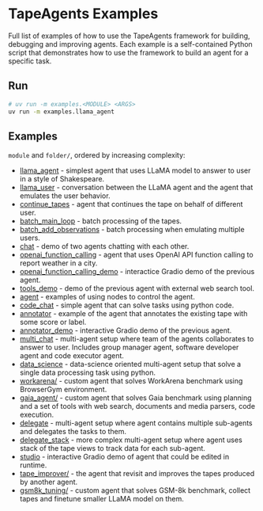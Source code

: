 # TapeAgents Examples

Full list of examples of how to use the TapeAgents framework for building, debugging and improving agents. Each example is a self-contained Python script that demonstrates how to use the framework to build an agent for a specific task.

## Run

```zsh
# uv run -m examples.<MODULE> <ARGS>
uv run -m examples.llama_agent
```

## Examples

`module` and `folder/`, ordered by increasing complexity:

- [llama_agent](llama_agent.py) - simplest agent that uses LLaMA model to answer to user in a style of Shakespeare.
- [llama_user](llama_user.py) - conversation between the LLaMA agent and the agent that emulates the user behavior.
- [continue_tapes](continue_tapes.py) - agent that continues the tape on behalf of different user.
- [batch_main_loop](batch_main_loop.py) - batch processing of the tapes.
- [batch_add_observations](batch_add_observations.py) - batch processing when emulating multiple users.
- [chat](chat.py) - demo of two agents chatting with each other.
- [openai_function_calling](openai_function_calling.py) - agent that uses OpenAI API function calling to report weather in a city.
- [openai_function_calling_demo](openai_function_calling_demo.py) - interactice Gradio demo of the previous agent.
- [tools_demo](tools_demo.py) - demo of the previous agent with external web search tool.
- [agent](agent.py) - examples of using nodes to control the agent.
- [code_chat](code_chat.py) - simple agent that can solve tasks using python code.
- [annotator](annotator.py) - example of the agent that annotates the existing tape with some score or label.
- [annotator_demo](annotator_demo.py) - interactive Gradio demo of the previous agent.
- [multi_chat](multi_chat.py) - multi-agent setup where team of the agents collaborates to answer to user. Includes group manager agent, software developer agent and code executor agent.
- [data_science](data_science/) - data-science oriented multi-agent setup that solve a single data processing task using python.
- [workarena/](workarena/) - custom agent that solves WorkArena benchmark using BrowserGym environment.
- [gaia_agent/](gaia_agent/) - custom agent that solves Gaia benchmark using planning and a set of tools with web search, documents and media parsers, code execution.
- [delegate](delegate.py) - multi-agent setup where agent contains multiple sub-agents and delegates the tasks to them.
- [delegate_stack](delegate_stack.py) - more complex multi-agent setup where agent uses stack of the tape views to track data for each sub-agent.
- [studio](studio.py) - interactive Gradio demo of agent that could be edited in runtime.
- [tape_improver/](tape_improver/) - the agent that revisit and improves the tapes produced by another agent.
- [gsm8k_tuning/](gsm8k_tuning/) - custom agent that solves GSM-8k benchmark, collect tapes and finetune smaller LLaMA model on them.
